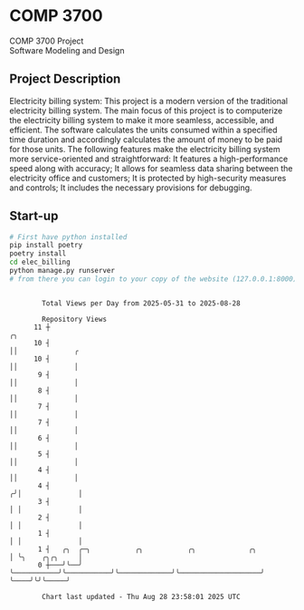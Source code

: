 # COMP 3700
COMP 3700 Project  
Software Modeling and Design
## Project Description
Electricity billing system: This project is a modern version of the traditional electricity billing system. The main focus of this project is to computerize the electricity billing system to make it more seamless, accessible, and efficient. The software calculates the units consumed within a specified time duration and accordingly calculates the amount of money to be paid for those units. The following features make the electricity billing system more service-oriented and straightforward: It features a high-performance speed along with accuracy; It allows for seamless data sharing between the electricity office and customers; It is protected by high-security measures and controls; It includes the necessary provisions for debugging.

## Start-up
```bash
# First have python installed
pip install poetry
poetry install
cd elec_billing
python manage.py runserver
# from there you can login to your copy of the website (127.0.0.1:8000), default creds are admin/admin
```

```

        Total Views per Day from 2025-05-31 to 2025-08-28

        Repository Views
      11 ┼                                                                        ╭╮
      10 ┤                                                                        ││              ╭
      10 ┤                                                                        ││              │
       9 ┤                                                                        ││              │
       8 ┤                                                                        ││              │
       7 ┤                                                                        ││              │
       7 ┤                                                                        ││              │
       6 ┤                                                                        ││              │
       5 ┤                                                                        ││              │
       4 ┤                                                                        ││              │
       4 ┤                                                                       ╭╯│              │
       3 ┤                                                                       │ │              │
       2 ┤                                                                       │ │              │
       1 ┤                                                                       │ │              │
       1 ┤   ╭╮  ╭─╮           ╭╮           ╭╮             ╭╮                    │ ╰╮    ╭╮╭╮     │
       0 ┼───╯╰──╯ ╰───────────╯╰───────────╯╰─────────────╯╰────────────────────╯  ╰────╯╰╯╰─────╯

        Chart last updated - Thu Aug 28 23:58:01 2025 UTC
        
```
